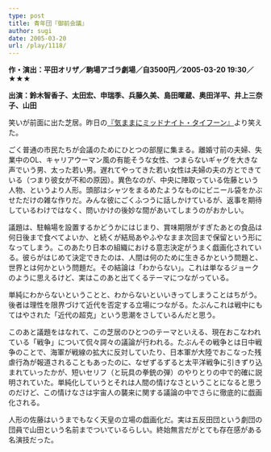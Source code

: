 ```yaml
---
type: post
title: 青年団『御前会議』
author: sugi
date: 2005-03-20
url: /play/1118/
---
```

**作・演出：平田オリザ／駒場アゴラ劇場／自3500円／2005-03-20 19:30／★★★**

**出演：鈴木智香子、太田宏、申瑞季、兵藤久美、島田曜蔵、奥田洋平、井上三奈子、山田**

笑いが前面に出た芝居。昨日の[『気ままにミッドナイト・タイフーン』](/play/1115/)より笑えた。

ごく普通の市民たちが会議のためにひとつの部屋に集まる。離婚寸前の夫婦、失業中のOL、キャリアウーマン風の有能そうな女性、つまらないギャグを大きな声でいう男、太った若い男。遅れてやってきた若い女性は夫婦の夫の方とできている（つまり彼女が不和の原因）。異色なのが、中央に陣取っている佐藤という人物、というより人形。頭部はシャツをまるめたようなものにビニール袋をかぶせただけの雑な作りだ。みんな彼にごくふつうに話しかけているが、返事を期待しているわけではなく、問いかけの後妙な間があいてしまうのがおかしい。

議題は、駐輪場を設置するかどうかにはじまり、賞味期限がすぎたあとの食品は何日後まで食べてよいか、と続くが結局あやふやなまま次回まで保留という形になってしまう。このあたり日本の組織における意志決定がうまく戯画化されている。彼らがはじめて決定できたのは、人間は何のために生きるかという問題と、世界とは何かという問題だ。その結論は「わからない」。これは単なるジョークのように思えるけど、実はこのあと出てくるテーマにつながっている。

単純にわからないということと、わからないといいきってしまうことはちがう。後者は理性を限界づけて近代を否定する立場につながる。たぶんこれは戦中にもてはやされた「近代の超克」という思潮をさしているんだと思う。

このあと議題をはなれて、この芝居のひとつのテーマといえる、現在おこなわれている「戦争」について侃々諤々の議論が行われる。たぶんその戦争とは日中戦争のことで、海軍が戦線の拡大に反対していたり、日本軍が大陸でおこなった残虐行為が報道されることもあったのに、なぜずるずると太平洋戦争に引きずり込まれていったかが、短いセリフ（と玩具の拳銃の弾）のやりとりの中で的確に説明されていた。単純化していうとそれは人間の情けなさということになると思うのだけど、この情けなさは宇宙人の襲来に関する議論の中でさらに徹底的に戯画化される。

人形の佐藤はいうまでもなく天皇の立場の戯画化だ。実は五反田団という劇団の団員で山田という名前までついているらしい。終始無言だがとても存在感がある名演技だった。
